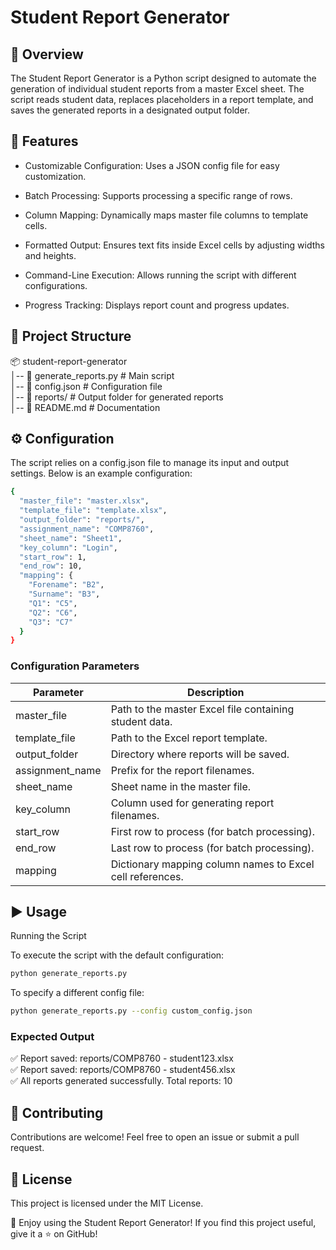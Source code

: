 # Student Report Generator

## 📌 Overview

The Student Report Generator is a Python script designed to automate the generation of individual student reports from a master Excel sheet. The script reads student data, replaces placeholders in a report template, and saves the generated reports in a designated output folder.

## 🚀 Features

- Customizable Configuration: Uses a JSON config file for easy customization.

- Batch Processing: Supports processing a specific range of rows.

- Column Mapping: Dynamically maps master file columns to template cells.

- Formatted Output: Ensures text fits inside Excel cells by adjusting widths and heights.

- Command-Line Execution: Allows running the script with different configurations.

- Progress Tracking: Displays report count and progress updates.

## 📂 Project Structure

📦 student-report-generator\
│-- 📄 generate_reports.py      # Main script\
│-- 📄 config.json              # Configuration file\
│-- 📂 reports/                 # Output folder for generated reports\
│-- 📄 README.md                # Documentation

## ⚙️ Configuration

The script relies on a config.json file to manage its input and output settings. Below is an example configuration:

```sh
{
  "master_file": "master.xlsx",
  "template_file": "template.xlsx",
  "output_folder": "reports/",
  "assignment_name": "COMP8760",
  "sheet_name": "Sheet1",
  "key_column": "Login",
  "start_row": 1,
  "end_row": 10,
  "mapping": {
    "Forename": "B2",
    "Surname": "B3",
    "Q1": "C5",
    "Q2": "C6",
    "Q3": "C7"
  }
}
```

### Configuration Parameters

| Parameter       | Description                                               |
|-----------------|-----------------------------------------------------------|
| master_file     | Path to the master Excel file containing student data.    |
| template_file   | Path to the Excel report template.                        |
| output_folder   | Directory where reports will be saved.                    |
| assignment_name | Prefix for the report filenames.                          |
| sheet_name      | Sheet name in the master file.                            |
| key_column      | Column used for generating report filenames.              |
| start_row       | First row to process (for batch processing).              |
| end_row         | Last row to process (for batch processing).               |
| mapping         | Dictionary mapping column names to Excel cell references. |

## ▶️ Usage

Running the Script

To execute the script with the default configuration:

```sh
python generate_reports.py
```

To specify a different config file:

```sh
python generate_reports.py --config custom_config.json
```

### Expected Output

✅ Report saved: reports/COMP8760 - student123.xlsx\
✅ Report saved: reports/COMP8760 - student456.xlsx\
✅ All reports generated successfully. Total reports: 10

## 🤝 Contributing

Contributions are welcome! Feel free to open an issue or submit a pull request.

## 📜 License

This project is licensed under the MIT License.

🚀 Enjoy using the Student Report Generator! If you find this project useful, give it a ⭐ on GitHub!
